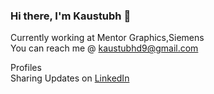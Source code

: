 ### Hi there, I'm Kaustubh  👋
Currently working at Mentor Graphics,Siemens<br>
You can reach me @ kaustubhd9@gmail.com<br>

Profiles<br>
Sharing Updates on <a href="https://www.linkedin.com/in/kaustubhdeokar/">LinkedIn</a><br>


<!--
**kaustubhdeokar/kaustubhdeokar** is a ✨ _special_ ✨ repository because its `README.md` (this file) appears on your GitHub profile.

Here are some ideas to get you started:

- 🔭 I’m currently working on ...
- 🌱 I’m currently learning ...
- 👯 I’m looking to collaborate on ...
- 🤔 I’m looking for help with ...
- 💬 Ask me about ...
- 📫 How to reach me: ...
- 😄 Pronouns: ...
- ⚡ Fun fact: ...
-->
